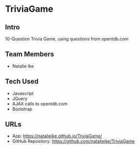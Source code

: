 # TriviaGame

## Intro

10-Question Trivia Game, using questions from opentdb.com

## Team Members
* Natalie Ike

## Tech Used
* Javascript
* JQuery
* AJAX calls to opentdb.com
* Bootstrap

## URLs

* App:  https://natalieike.github.io/TriviaGame/
* GitHub Repository: https://github.com/natalieike/TriviaGame